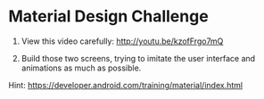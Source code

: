Material Design Challenge
=========================

1.  View this video carefully: http://youtu.be/kzofFrgo7mQ

2.  Build those two screens, trying to imitate the user interface and animations as much as possible.

Hint: https://developer.android.com/training/material/index.html
